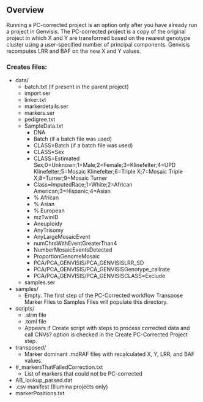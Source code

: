 ## Overview

Running a PC-corrected project is an option only after you have already run a project in Genvisis. The PC-corrected project is a copy of the original project in which X and Y are transformed based on the nearest genotype cluster using a user-specified number of principal components. Genvisis recomputes LRR and BAF on the new X and Y values.

### Creates files:
* data/
  * batch.txt (if present in the parent project)
  * import.ser
  * linker.txt
  * markerdetails.ser
  * markers.ser
  * pedigree.txt
  * SampleData.txt
    * DNA
    * Batch (if a batch file was used)
    * CLASS=Batch (if a batch file was used)
    * CLASS=Sex
    * CLASS=Estimated Sex;0=Unknown;1=Male;2=Female;3=Klinefelter;4=UPD Klinefelter;5=Mosaic Klinefelter;6=Triple X;7=Mosaic Triple X;8=Turner;9=Mosaic Turner
    * Class=ImputedRace;1=White;2=African American;3=Hispanic;4=Asian
    * % African
    * % Asian
    * % European
    * mzTwinID
    * Aneuploidy
    * AnyTrisomy
    * AnyLargeMosaicEvent
    * numChrsWithEventGreaterThan4
    * NumberMosaicEventsDetected
    * ProportionGenomeMosaic
    * PCA/PCA\_GENVISIS/PCA\_GENVISISLRR\_SD
    * PCA/PCA\_GENVISIS/PCA\_GENVISISGenotype\_callrate
    * PCA/PCA\_GENVISIS/PCA\_GENVISISCLASS=Exclude
  * samples.ser
* samples/
    * Empty. The first step of the PC-Corrected workflow Transpose Marker Files to Samples Files will populate this directory.
* scripts/
    * .slrm file
  * .toml file
  * Appears if Create script with steps to process corrected data and call CNVs? option is checked in the Create PC-Corrected Project step.
* transposed/
    * Marker dominant .mdRAF files with recalculated X, Y, LRR, and BAF values.
* #\_markersThatFailedCorrection.txt
    * List of markers that could not be PC-corrected
* AB\_lookup\_parsed.dat
* .csv manifest (Illumina projects only)
* markerPositions.txt
